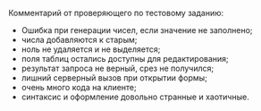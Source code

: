 Комментарий от проверяющего по тестовому заданию:

- Ошибка при генерации чисел, если значение не заполнено;
- числа добавляются к старым;
- ноль не удаляется и не выделяется;
- поля таблиц остались доступны для редактирования;
- результат запроса не верный, срез не получился;
- лишний серверный вызов при открытии формы;
- очень много кода на клиенте;
- синтаксис и оформление довольно странные и хаотичные.
